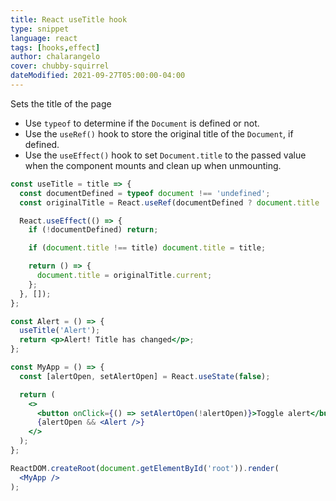```yaml
---
title: React useTitle hook
type: snippet
language: react
tags: [hooks,effect]
author: chalarangelo
cover: chubby-squirrel
dateModified: 2021-09-27T05:00:00-04:00
---
```


Sets the title of the page

- Use `typeof` to determine if the `Document` is defined or not.
- Use the `useRef()` hook to store the original title of the `Document`, if defined.
- Use the `useEffect()` hook to set `Document.title` to the passed value when the component mounts and clean up when unmounting.

```jsx
const useTitle = title => {
  const documentDefined = typeof document !== 'undefined';
  const originalTitle = React.useRef(documentDefined ? document.title : null);

  React.useEffect(() => {
    if (!documentDefined) return;

    if (document.title !== title) document.title = title;

    return () => {
      document.title = originalTitle.current;
    };
  }, []);
};
```

```jsx
const Alert = () => {
  useTitle('Alert');
  return <p>Alert! Title has changed</p>;
};

const MyApp = () => {
  const [alertOpen, setAlertOpen] = React.useState(false);

  return (
    <>
      <button onClick={() => setAlertOpen(!alertOpen)}>Toggle alert</button>
      {alertOpen && <Alert />}
    </>
  );
};

ReactDOM.createRoot(document.getElementById('root')).render(
  <MyApp />
);
```
